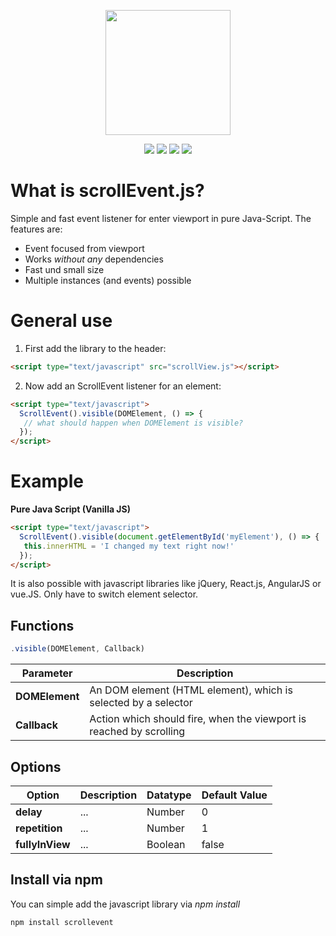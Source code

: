 <p align="center">
<img src="https://www.bit01.de/wp-content/uploads/2020/03/scrollEvent-logo.png" height="200" />
</p>
  
<p align="center">
<img src="https://img.shields.io/github/size/bitnulleins/scrollEvent.js/src/scrollEvent.min.js?label=size%20%28minimize%29" /> <img src="https://img.shields.io/npm/v/scrollevent" /> <img src="https://img.shields.io/npm/dm/scrollevent" />  <img src="https://img.shields.io/github/issues/bitnulleins/scrollEvent.js" /> 
</p>

# What is scrollEvent.js?
Simple and fast event listener for enter viewport in pure Java-Script. The features are:
* Event focused from viewport
* Works *without any* dependencies
* Fast und small size
* Multiple instances (and events) possible

# General use
1. First add the library to the header:
```html
<script type="text/javascript" src="scrollView.js"></script>
```
2. Now add an ScrollEvent listener for an element:

```html
<script type="text/javascript">
  ScrollEvent().visible(DOMElement, () => {
   // what should happen when DOMElement is visible?
  });
</script>
```

# Example

**Pure Java Script (Vanilla JS)**
```html
<script type="text/javascript">
  ScrollEvent().visible(document.getElementById('myElement'), () => {
   this.innerHTML = 'I changed my text right now!'
  });
</script>
```

It is also possible with javascript libraries like jQuery, React.js, AngularJS or vue.JS. Only have to switch element selector.

## Functions

```javascript
.visible(DOMElement, Callback)
```

Parameter | Description
--- | ---
**DOMElement** | An DOM element (HTML element), which is selected by a selector
**Callback** | Action which should fire, when the viewport is reached by scrolling

## Options
Option | Description | Datatype | Default Value
--- | --- | --- | ---
**delay** | ... | Number | 0
**repetition** | ... | Number |  1
**fullyInView** | ... | Boolean | false

## Install via npm

You can simple add the javascript library via *npm install*

```shell
npm install scrollevent
```

